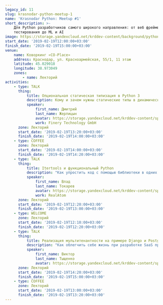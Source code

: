 ```yaml
---
legacy_id: 11
slug: krasnodar-python-meetup-1
name: 'Krasnodar Python: Meetup #1'
short_description: >-
    Для Python разработчиков самого широкого направления: от веб фреймворков и
    тестирования до ML и AI
image: https://storage.yandexcloud.net/krddev-content/background/python.jpg
start_date: '2019-02-19T12:00:00+03:00'
finish_date: '2019-02-19T15:00:00+03:00'
venue:
    name: Коворкинг «CO-Place»
    address: Краснодар, ул. Красноармейская, 55/1, 11 этаж
    latitude: 45.029018
    longitude: 38.973049
    zones:
        - name: Лекторий
activities:
    - type: TALK
      thing:
          title: Опциональная статическая типизация в Python 3
          description: Кому и зачем нужны статические типы в динамически типизированном языке?
          speaker:
              first_name: Дмитрий
              last_name: Жерлицын
              avatar: https://storage.yandexcloud.net/krddev-content/speakers%2Fdmitry-cherlitsin.jpeg
              work: Finery Technology GmbH
      zone: Лекторий
      start_date: '2019-02-19T13:20:00+03:00'
      finish_date: '2019-02-19T14:00:00+03:00'
    - type: COFFEE
      zone: Лекторий
      start_date: '2019-02-19T14:00:00+03:00'
      finish_date: '2019-02-19T14:20:00+03:00'
    - type: TALK
      thing:
          title: Itertools и функциональный Python
          description: "Как упростить код с помощью библиотеки в одних местах или усложнить в других.\r\nПримеры использользования для решения типовых задач."
          speaker:
              first_name: Влад
              last_name: Токарев
              avatar: https://storage.yandexcloud.net/krddev-content/speakers%2Fvlad-tokarev.jpeg
              work: RealAtom
      zone: Лекторий
      start_date: '2019-02-19T12:20:00+03:00'
      finish_date: '2019-02-19T13:00:00+03:00'
    - type: WELCOME
      zone: Лекторий
      start_date: '2019-02-19T12:10:00+03:00'
      finish_date: '2019-02-19T12:20:00+03:00'
    - type: TALK
      thing:
          title: Реализация мультитенантности на примере Django и Postgres
          description: "Как облегчить себе жизнь при разработке SaaS приложений с помощью небольшого кусочка магии.\r\nТакже пройдёмся по внутренностям DjangoORM при работе с PostgreSQL."
          speaker:
              first_name: Виктор
              last_name: Тыщенко
              avatar: https://storage.yandexcloud.net/krddev-content/speakers%2Fvictor.jpg
      zone: Лекторий
      start_date: '2019-02-19T14:20:00+03:00'
      finish_date: '2019-02-19T15:00:00+03:00'
    - type: COFFEE
      zone: Лекторий
      start_date: '2019-02-19T13:00:00+03:00'
      finish_date: '2019-02-19T13:20:00+03:00'
---
```

